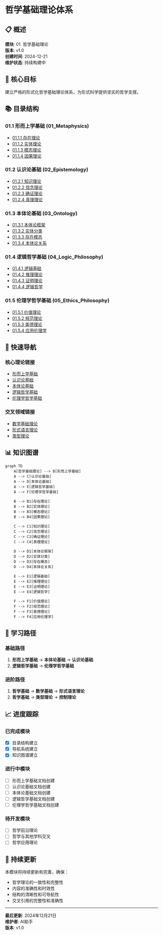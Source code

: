 # 哲学基础理论体系

## 📋 概述

**模块**: 01. 哲学基础理论  
**版本**: v1.0  
**创建时间**: 2024-12-21  
**维护状态**: 持续构建中  

## 🎯 核心目标

建立严格的形式化哲学基础理论体系，为形式科学提供坚实的哲学支撑。

## 📚 目录结构

### 01.1 形而上学基础 (01_Metaphysics)

- [01.1.1 存在理论](./01_Metaphysics/01.1.1_Existence_Theory.md)
- [01.1.2 实体理论](./01_Metaphysics/01.1.2_Entity_Theory.md)
- [01.1.3 模态理论](./01_Metaphysics/01.1.3_Modal_Theory.md)
- [01.1.4 因果理论](./01_Metaphysics/01.1.4_Causality_Theory.md)

### 01.2 认识论基础 (02_Epistemology)

- [01.2.1 知识理论](./02_Epistemology/01.2.1_Knowledge_Theory.md)
- [01.2.2 信念理论](./02_Epistemology/01.2.2_Belief_Theory.md)
- [01.2.3 确证理论](./02_Epistemology/01.2.3_Justification_Theory.md)
- [01.2.4 真理理论](./02_Epistemology/01.2.4_Truth_Theory.md)

### 01.3 本体论基础 (03_Ontology)

- [01.3.1 本体论框架](./03_Ontology/01.3.1_Ontological_Framework.md)
- [01.3.2 实体分类](./03_Ontology/01.3.2_Entity_Classification.md)
- [01.3.3 存在模态](./03_Ontology/01.3.3_Existence_Modality.md)
- [01.3.4 本体论关系](./03_Ontology/01.3.4_Ontological_Relations.md)

### 01.4 逻辑哲学基础 (04_Logic_Philosophy)

- [01.4.1 逻辑基础](./04_Logic_Philosophy/01.4.1_Logical_Foundation.md)
- [01.4.2 推理理论](./04_Logic_Philosophy/01.4.2_Reasoning_Theory.md)
- [01.4.3 证明理论](./04_Logic_Philosophy/01.4.3_Proof_Theory.md)
- [01.4.4 逻辑哲学](./04_Logic_Philosophy/01.4.4_Logic_Philosophy.md)

### 01.5 伦理学哲学基础 (05_Ethics_Philosophy)

- [01.5.1 价值理论](./05_Ethics_Philosophy/01.5.1_Value_Theory.md)
- [01.5.2 规范理论](./05_Ethics_Philosophy/01.5.2_Normative_Theory.md)
- [01.5.3 美德理论](./05_Ethics_Philosophy/01.5.3_Virtue_Theory.md)
- [01.5.4 应用伦理学](./05_Ethics_Philosophy/01.5.4_Applied_Ethics.md)

## 🔗 快速导航

### 核心理论链接

- [形而上学基础](./01_Metaphysics/README.md)
- [认识论基础](./02_Epistemology/README.md)
- [本体论基础](./03_Ontology/README.md)
- [逻辑哲学基础](./04_Logic_Philosophy/README.md)
- [伦理学哲学基础](./05_Ethics_Philosophy/README.md)

### 交叉领域链接

- [数学基础理论](../02_Mathematical_Foundation/README.md)
- [形式语言理论](../03_Formal_Language_Theory/README.md)
- [类型理论](../04_Type_Theory/README.md)

## 📊 知识图谱

```mermaid
graph TD
    A[哲学基础理论] --> B[形而上学基础]
    A --> C[认识论基础]
    A --> D[本体论基础]
    A --> E[逻辑哲学基础]
    A --> F[伦理学哲学基础]
    
    B --> B1[存在理论]
    B --> B2[实体理论]
    B --> B3[模态理论]
    B --> B4[因果理论]
    
    C --> C1[知识理论]
    C --> C2[信念理论]
    C --> C3[确证理论]
    C --> C4[真理理论]
    
    D --> D1[本体论框架]
    D --> D2[实体分类]
    D --> D3[存在模态]
    D --> D4[本体论关系]
    
    E --> E1[逻辑基础]
    E --> E2[推理理论]
    E --> E3[证明理论]
    E --> E4[逻辑哲学]
    
    F --> F1[价值理论]
    F --> F2[规范理论]
    F --> F3[美德理论]
    F --> F4[应用伦理学]
```

## 🎯 学习路径

### 基础路径

1. **形而上学基础** → **本体论基础** → **认识论基础**
2. **逻辑哲学基础** → **伦理学哲学基础**

### 进阶路径

1. **哲学基础** → **数学基础** → **形式语言理论**
2. **哲学基础** → **类型理论** → **控制理论**

## 📈 进度跟踪

### 已完成模块

- [x] 目录结构建立
- [x] 导航系统建立
- [x] 知识图谱建立

### 进行中模块

- [ ] 形而上学基础文档创建
- [ ] 认识论基础文档创建
- [ ] 本体论基础文档创建
- [ ] 逻辑哲学基础文档创建
- [ ] 伦理学哲学基础文档创建

### 待开发模块

- [ ] 哲学前沿理论
- [ ] 哲学与其他学科交叉
- [ ] 哲学应用理论

## 🔄 持续更新

本模块将持续更新和完善，确保：

- 哲学理论的一致性和完整性
- 内容的准确性和时效性
- 结构的清晰性和可导航性
- 交叉引用的完整性和准确性

---

**最后更新**: 2024年12月21日  
**维护者**: AI助手  
**版本**: v1.0
